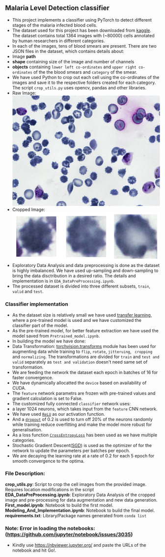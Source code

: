 ## Malaria Level Detection classifier

* This project implements a classifier using PyTorch to detect different stages of the malaria infected blood cells.
* The dataset used for this project has been downloaded from [kaggle](https://www.kaggle.com/kmader/malaria-bounding-boxes). The dataset contains total 1364 images with (~80000) cells annotated by human researchers in different categories.
* In each of the images, tens of blood smears are present. There are two JSON files in the dataset, which contains details about:
 * Image **path**
 * **shape** containing size of the image and number of channels
 * **objects** containing `lower left co-ordinates` and `upper right co-ordinates` of the the blood smears and `category` of the smear.
* We have used Python to crop out each cell using the co-ordinates of the images and save it to the respective folders created for each category. The script `crop_utils.py` uses opencv, pandas and other libraries.
 * Raw Image:
 ![Raw Image](contents/sample_image.png?raw=true "RAW IMAGE")
 * Cropped Image:
 ![Raw Image](contents/cropped_samples.jpg?raw=true "CROPPED IMAGE")
* Exploratory Data Analysis and data preprocessing is done as the dataset is highly imbalanced. We have used up-sampling and down-sampling to bring the data disctribution in a desired ratio. The details and implementation is in `EDA_DataPreProcessing.ipynb`.
* The processed dataset is divided into three different subsets, `train`, `valid` and `test`.

### Classifier implementation
* As the dataset size is relatively small we have used [transfer learning](https://towardsdatascience.com/what-is-transfer-learning-8b1a0fa42b4), where a pre-trained model is used and we have customized the classifier part of the model.
* As the pre-trained model, for better feature extraction we have used the model saved from `Pretrained_model.ipynb`.
* In building the model we have done:
 * Data Transformation: [torchvision.transforms](https://pytorch.org/docs/stable/torchvision/transforms.html) module has been used for augmenting data while training to `flip`, `rotate`, `jitteruing`, ` cropping` and `normalizing`. The transformations are divided for `train` and `test and valid` separately as `test and validation` doesn't need same set of transformation.
 * We are feeding the network the dataset each epoch in batches of 16 for faster convergence.
 * We have dynamically allocatted the `device` based on availability of CUDA.
 * The `feature` network parametrs are frozen with pre-trained values and gradient calculation is set to False.
 * The customized fully connected `classifier` network uses:
  * a layer 1024 neurons, which takes input from the `feature` CNN network.
  * We have used [`ReLU`](https://pytorch.org/docs/stable/nn.html#torch.nn.ReLU) as our activation function.
  * And a [`dropout`](https://pytorch.org/docs/stable/nn.html#torch.nn.Dropout) of 0.2 is used to turn off 20% of the neurons randomly while training reduce overfitting and make the model more robust for generalisation.
 * As a loss function [`CrossEntropyLoss`](https://pytorch.org/docs/stable/nn.html#torch.nn.CrossEntropyLoss) has been used as we have multiple categories.
 * Stochastic Gradient Descent([SGD](https://pytorch.org/docs/stable/optim.html#torch.optim.SGD)) is used as the optimizer of for the network to update the parameters per batches per epoch.
 * We are decaying the learning rate at a rate of 0.2 for each 5 epoch for smooth convergence to the optima.

### File Description:
**crop_utils.py**: Script to crop the cell images from the provided image. Requires location modifications in the script
**EDA_DataPreProcessing.ipynb**: Exploratory Data Analysis of the cropped image and pre-processing for data augmentation and new data generation.
**First_model.ipynb**: Notebook to build the first model.
**Modeling_And_Implementation.ipynb**: Notebook to build the final model.
**requirements.txt**: Library/Package names generated from `conda list`

### Note: Error in loading the notebooks: (https://github.com/jupyter/notebook/issues/3035)
* Kindly use https://nbviewer.jupyter.org/ and paste the URLs of the notebook and hit Go!. 
